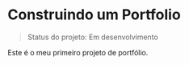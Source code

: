 # Construindo um Portfolio

> Status do projeto: Em desenvolvimento

Este é o meu primeiro projeto de portfólio.
